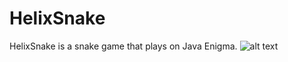 # HelixSnake
HelixSnake is a snake game that plays on Java Enigma.
![alt text](https://github.com/HazarZYGC/Helix-Snake/Posterandpresentation/rsz_helix_snake_poster-1.jpg)
